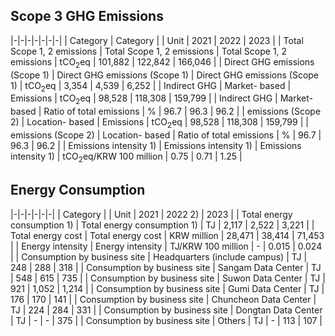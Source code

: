 ## **Scope 3 GHG Emissions**

|-|-|-|-|-|-|-|
| Category | Category | | Unit | 2021 | 2022 | 2023 |
| Total Scope 1, 2 emissions | Total Scope 1, 2 emissions | Total Scope 1, 2 emissions | tCO$_{2}$eq | 101,882 | 122,842 | 166,046 |
| Direct GHG emissions (Scope 1) | Direct GHG emissions (Scope 1) | Direct GHG emissions (Scope 1) | tCO$_{2}$eq | 3,354 | 4,539 | 6,252 |
| Indirect  GHG | Market- based | Emissions | tCO$_{2}$eq | 98,528 | 118,308 | 159,799 |
| Indirect  GHG | Market- based | Ratio of total emissions | % | 96.7 | 96.3 | 96.2 |
| emissions (Scope 2) | Location- based | Emissions | tCO$_{2}$eq | 98,528 | 118,308 | 159,799 |
| emissions (Scope 2) | Location- based | Ratio of total emissions | % | 96.7 | 96.3 | 96.2 |
| Emissions intensity 1) | Emissions intensity 1) | Emissions intensity 1) | tCO$_{2}$eq/KRW 100 million | 0.75 | 0.71 | 1.25 |

## **Energy Consumption**

|-|-|-|-|-|-|
| Category | | Unit | 2021 | 2022 2) | 2023 |
| Total energy consumption 1) | Total energy consumption 1) | TJ | 2,117 | 2,522 | 3,221 |
| Total energy cost | Total energy cost | KRW million | 28,471 | 38,414 | 71,453 |
| Energy intensity | Energy intensity | TJ/KRW 100 million | - | 0.015 | 0.024 |
| Consumption by  business site | Headquarters (include campus) | TJ | 248 | 288 | 318 |
| Consumption by  business site | Sangam Data Center | TJ | 548 | 615 | 735 |
| Consumption by  business site | Suwon Data Center | TJ | 921 | 1,052 | 1,214 |
| Consumption by  business site | Gumi Data Center | TJ | 176 | 170 | 141 |
| Consumption by  business site | Chuncheon Data Center | TJ | 224 | 284 | 331 |
| Consumption by  business site | Dongtan Data Center | TJ | - | - | 375 |
| Consumption by  business site | Others | TJ | - | 113 | 107 |